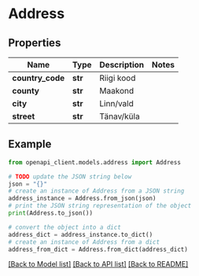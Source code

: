 # Address


## Properties

Name | Type | Description | Notes
------------ | ------------- | ------------- | -------------
**country_code** | **str** | Riigi kood | 
**county** | **str** | Maakond | 
**city** | **str** | Linn/vald | 
**street** | **str** | Tänav/küla | 

## Example

```python
from openapi_client.models.address import Address

# TODO update the JSON string below
json = "{}"
# create an instance of Address from a JSON string
address_instance = Address.from_json(json)
# print the JSON string representation of the object
print(Address.to_json())

# convert the object into a dict
address_dict = address_instance.to_dict()
# create an instance of Address from a dict
address_from_dict = Address.from_dict(address_dict)
```
[[Back to Model list]](../README.md#documentation-for-models) [[Back to API list]](../README.md#documentation-for-api-endpoints) [[Back to README]](../README.md)



